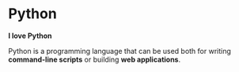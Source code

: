 # Python

**I love Python**

Python is a programming language that can be used both for writing **command-line scripts** or building **web applications**.
